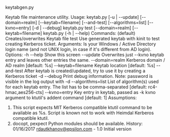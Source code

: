 keytabgen.py

Keytab file maintenance utility.
Usage:
    keytab.py [-u | --update] <username> [--domain=realm] [--keytab=filename]
                                         [--and-test] [--algorithms=list] [--kvno=entry]
                                         [-d | --debug]
    keytab.py test <username> [--domain=realm] [--keytab=filename]
    keytab.py (-h | --help)
Commands:
    (default)       Creates/overwrites Keytab file
    test            Use generated keytab with kinit to test creating Kerberos ticket.
Arguments:
    <username>      Is your Windows / Active Directory login name
                    (and not UNIX login, in case if it's different from AD login).
Options:
    -h --help            Show this screen
    --update             Overwrites just --kvno keytab entry and leaves other entries the same.
    --domain=realm       Kerberos domain / AD realm [default: %s]
    --keytab=filename    Keytab location [default: %s]
    --and-test           After keytab is created/updated, try to use it by creating a Kerberos ticket
    -d --debug           Print debug information. Note: password is visible in the log output with -d
    --algorithms=list    List of algorithm(s) used for each keytab entry.
                         The list has to be comma-separated [default: rc4-hmac,aes256-cts]
    --kvno=entry         Key entry in keytab, passed as -k kvno argument to
                         ktutil's addent command [default: 1]
Assumptions:
1.    This script expects MIT Kerberos compatible ktutil command
      to be available as %s.
      Script is known not to work with Heimdal Kerberos compatible ktutil.
2.    docopt, pexpect Python modules should be available.
History:
    01/16/2017  rdautkhanov@epsilon.com - 1.0   Initial version

